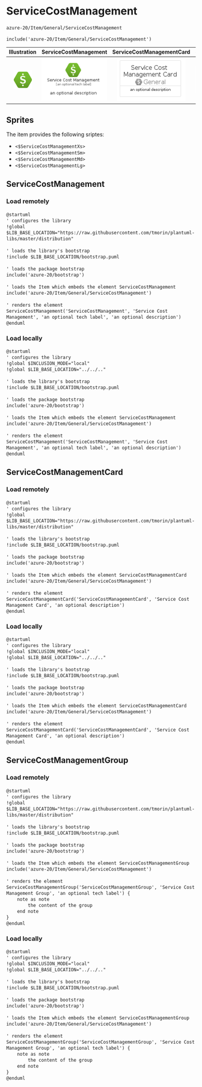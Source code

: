 # ServiceCostManagement


```text
azure-20/Item/General/ServiceCostManagement
```

```text
include('azure-20/Item/General/ServiceCostManagement')
```



| Illustration | ServiceCostManagement | ServiceCostManagementCard | ServiceCostManagementGroup |
| :---: | :---: | :---: | :---: |
| ![illustration for Illustration](../../../azure-20/Item/General/ServiceCostManagement.png) | ![illustration for ServiceCostManagement](../../../azure-20/Item/General/ServiceCostManagement.Local.png) | ![illustration for ServiceCostManagementCard](../../../azure-20/Item/General/ServiceCostManagementCard.Local.png) | ![illustration for ServiceCostManagementGroup](../../../azure-20/Item/General/ServiceCostManagementGroup.Local.png) |



## Sprites
The item provides the following sriptes:

- `<$ServiceCostManagementXs>`
- `<$ServiceCostManagementSm>`
- `<$ServiceCostManagementMd>`
- `<$ServiceCostManagementLg>`





## ServiceCostManagement

### Load remotely
```plantuml
@startuml
' configures the library
!global $LIB_BASE_LOCATION="https://raw.githubusercontent.com/tmorin/plantuml-libs/master/distribution"

' loads the library's bootstrap
!include $LIB_BASE_LOCATION/bootstrap.puml

' loads the package bootstrap
include('azure-20/bootstrap')

' loads the Item which embeds the element ServiceCostManagement
include('azure-20/Item/General/ServiceCostManagement')

' renders the element
ServiceCostManagement('ServiceCostManagement', 'Service Cost Management', 'an optional tech label', 'an optional description')
@enduml
```

### Load locally
```plantuml
@startuml
' configures the library
!global $INCLUSION_MODE="local"
!global $LIB_BASE_LOCATION="../../.."

' loads the library's bootstrap
!include $LIB_BASE_LOCATION/bootstrap.puml

' loads the package bootstrap
include('azure-20/bootstrap')

' loads the Item which embeds the element ServiceCostManagement
include('azure-20/Item/General/ServiceCostManagement')

' renders the element
ServiceCostManagement('ServiceCostManagement', 'Service Cost Management', 'an optional tech label', 'an optional description')
@enduml
```

## ServiceCostManagementCard

### Load remotely
```plantuml
@startuml
' configures the library
!global $LIB_BASE_LOCATION="https://raw.githubusercontent.com/tmorin/plantuml-libs/master/distribution"

' loads the library's bootstrap
!include $LIB_BASE_LOCATION/bootstrap.puml

' loads the package bootstrap
include('azure-20/bootstrap')

' loads the Item which embeds the element ServiceCostManagementCard
include('azure-20/Item/General/ServiceCostManagement')

' renders the element
ServiceCostManagementCard('ServiceCostManagementCard', 'Service Cost Management Card', 'an optional description')
@enduml
```

### Load locally
```plantuml
@startuml
' configures the library
!global $INCLUSION_MODE="local"
!global $LIB_BASE_LOCATION="../../.."

' loads the library's bootstrap
!include $LIB_BASE_LOCATION/bootstrap.puml

' loads the package bootstrap
include('azure-20/bootstrap')

' loads the Item which embeds the element ServiceCostManagementCard
include('azure-20/Item/General/ServiceCostManagement')

' renders the element
ServiceCostManagementCard('ServiceCostManagementCard', 'Service Cost Management Card', 'an optional description')
@enduml
```

## ServiceCostManagementGroup

### Load remotely
```plantuml
@startuml
' configures the library
!global $LIB_BASE_LOCATION="https://raw.githubusercontent.com/tmorin/plantuml-libs/master/distribution"

' loads the library's bootstrap
!include $LIB_BASE_LOCATION/bootstrap.puml

' loads the package bootstrap
include('azure-20/bootstrap')

' loads the Item which embeds the element ServiceCostManagementGroup
include('azure-20/Item/General/ServiceCostManagement')

' renders the element
ServiceCostManagementGroup('ServiceCostManagementGroup', 'Service Cost Management Group', 'an optional tech label') {
    note as note
        the content of the group
    end note
}
@enduml
```

### Load locally
```plantuml
@startuml
' configures the library
!global $INCLUSION_MODE="local"
!global $LIB_BASE_LOCATION="../../.."

' loads the library's bootstrap
!include $LIB_BASE_LOCATION/bootstrap.puml

' loads the package bootstrap
include('azure-20/bootstrap')

' loads the Item which embeds the element ServiceCostManagementGroup
include('azure-20/Item/General/ServiceCostManagement')

' renders the element
ServiceCostManagementGroup('ServiceCostManagementGroup', 'Service Cost Management Group', 'an optional tech label') {
    note as note
        the content of the group
    end note
}
@enduml
```

